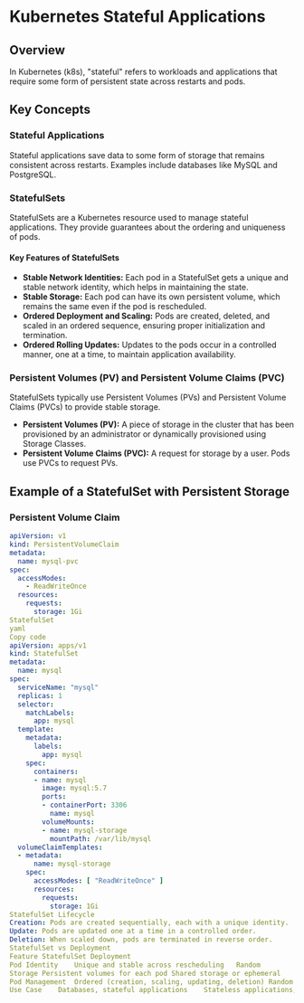 # Kubernetes Stateful Applications

## Overview
In Kubernetes (k8s), "stateful" refers to workloads and applications that require some form of persistent state across restarts and pods.

## Key Concepts

### Stateful Applications
Stateful applications save data to some form of storage that remains consistent across restarts. Examples include databases like MySQL and PostgreSQL.

### StatefulSets
StatefulSets are a Kubernetes resource used to manage stateful applications. They provide guarantees about the ordering and uniqueness of pods.

#### Key Features of StatefulSets
- **Stable Network Identities:** Each pod in a StatefulSet gets a unique and stable network identity, which helps in maintaining the state.
- **Stable Storage:** Each pod can have its own persistent volume, which remains the same even if the pod is rescheduled.
- **Ordered Deployment and Scaling:** Pods are created, deleted, and scaled in an ordered sequence, ensuring proper initialization and termination.
- **Ordered Rolling Updates:** Updates to the pods occur in a controlled manner, one at a time, to maintain application availability.

### Persistent Volumes (PV) and Persistent Volume Claims (PVC)
StatefulSets typically use Persistent Volumes (PVs) and Persistent Volume Claims (PVCs) to provide stable storage.

- **Persistent Volumes (PV):** A piece of storage in the cluster that has been provisioned by an administrator or dynamically provisioned using Storage Classes.
- **Persistent Volume Claims (PVC):** A request for storage by a user. Pods use PVCs to request PVs.

## Example of a StatefulSet with Persistent Storage

### Persistent Volume Claim

```yaml
apiVersion: v1
kind: PersistentVolumeClaim
metadata:
  name: mysql-pvc
spec:
  accessModes:
    - ReadWriteOnce
  resources:
    requests:
      storage: 1Gi
StatefulSet
yaml
Copy code
apiVersion: apps/v1
kind: StatefulSet
metadata:
  name: mysql
spec:
  serviceName: "mysql"
  replicas: 1
  selector:
    matchLabels:
      app: mysql
  template:
    metadata:
      labels:
        app: mysql
    spec:
      containers:
      - name: mysql
        image: mysql:5.7
        ports:
        - containerPort: 3306
          name: mysql
        volumeMounts:
        - name: mysql-storage
          mountPath: /var/lib/mysql
  volumeClaimTemplates:
  - metadata:
      name: mysql-storage
    spec:
      accessModes: [ "ReadWriteOnce" ]
      resources:
        requests:
          storage: 1Gi
StatefulSet Lifecycle
Creation: Pods are created sequentially, each with a unique identity.
Update: Pods are updated one at a time in a controlled order.
Deletion: When scaled down, pods are terminated in reverse order.
StatefulSet vs Deployment
Feature	StatefulSet	Deployment
Pod Identity	Unique and stable across rescheduling	Random
Storage	Persistent volumes for each pod	Shared storage or ephemeral
Pod Management	Ordered (creation, scaling, updating, deletion)	Random
Use Case	Databases, stateful applications	Stateless applications, web servers
